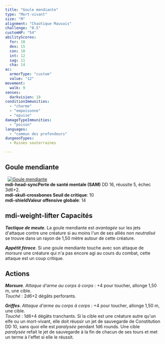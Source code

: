 ```yaml
---
title: "Goule mendiante"
type: "Mort-vivant"
size: "M"
alignment: "Chaotique Mauvais"
challenge: "0.5"
customHP: "54"
abilityScores:
  for: 10
  dex: 15
  con: 10
  int: 12
  sag: 11
  cha: 14
ac:
  armorType: "custom"
  value: "12"
movement:
  walk: 9
senses:
  darkvision: 18
conditionImmunities:
  - "charme"
  - "empoisonne"
  - "epuise"
damageTypeImmunities:
  - "poison"
languages:
  - "commun des profondeurs"
dungeonTypes:
  - Ruines souterraines

---
```

## Goule mendiante
&nbsp;
[![Goule mendiante](https://www.douaratil.fr/illustrations/mort-vivant/goulemendiante300.jpeg)](https://www.douaratil.fr/illustrations/mort-vivant/goulemendiante.jpeg)  
**<v-icon>mdi-head-sync</v-icon>Perte de santé mentale (SAM)** DD 16, réussite 5, échec 3d6+2.   
**<v-icon>mdi-skull-crossbones</v-icon> Seuil de critique**: 10        
**<v-icon>mdi-shield</v-icon>Valeur offensive globale**: 14     
## <v-icon>mdi-weight-lifter</v-icon> Capacités
_**Tactique de meute**_. La goule mendiante est _avantagée_ sur les jets d'attaque contre une créature si au moins l'un de ses alliés non _neutralisé_ se trouve dans un rayon de 1,50 mètre autour de cette créature.

_**Appétit féroce**_. Si une goule mendiante touche avec son attaque de _morsure_ une créature qui n'a pas encore agi au cours du combat, cette attaque est un coup critique.

## Actions
_**Morsure**_. _Attaque d'arme au corps à corps_ : +4 pour toucher, allonge 1,50 m, une cible.  
_Touché_ : 2d6+2 dégâts perforants.

_**Griffes**_. _Attaque d'arme au corps à corps_ : +4 pour toucher, allonge 1,50 m, une cible.  
_Touché_ : 1d6+4 dégâts tranchants. Si la cible est une créature autre qu'un elfe ou un mort-vivant, elle doit réussir un jet de sauvegarde de Constitution DD 10, sans quoi elle est _paralysée_ pendant 1d6 rounds. Une cible _paralysée_ refait le jet de sauvegarde à la fin de chacun de ses tours et met un terme à l'effet si elle le réussit.

